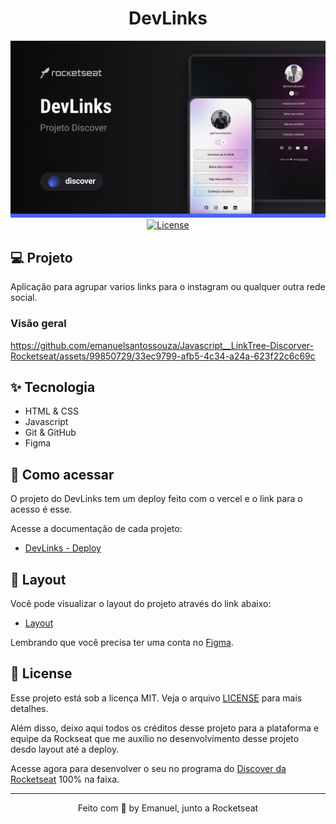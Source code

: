 <h1 align="center">DevLinks</h1>

<p align="center">
  <img src=".gitHub/profile.png" alt="NLW 10 - Copa" />
  <a href="LICENSE"><img  src="https://img.shields.io/static/v1?label=License&message=MIT&color=F7DD43&labelColor=202024" alt="License"></a>
</p>

## 💻 Projeto

Aplicação para agrupar varios links para o instagram ou qualquer outra rede social.

### Visão geral

https://github.com/emanuelsantossouza/Javascript__LinkTree-Discorver-Rocketseat/assets/99850729/33ec9799-afb5-4c34-a24a-623f22c6c69c





## ✨ Tecnologia

- HTML & CSS
- Javascript
- Git & GitHub
- Figma

## 🚀 Como acessar

O projeto do DevLinks tem um deploy feito com o vercel e o link para o acesso é esse.

Acesse a documentação de cada projeto:

- [DevLinks - Deploy](https://emanuel-linktree-instagram.vercel.app/)

## 🔖 Layout

Você pode visualizar o layout do projeto através do link abaixo:

- [Layout](https://www.figma.com/file/h7ZXBkeIsprX3ahL2DTz1X/DevLinks-%E2%80%A2-Projeto-Discover-(Community)?type=design&node-id=10-620&mode=design&t=JSd5cmf78aTLaOzL-0)

Lembrando que você precisa ter uma conta no [Figma](http://figma.com/).

## 📝 License

Esse projeto está sob a licença MIT. Veja o arquivo [LICENSE](LICENSE) para mais detalhes.

Além disso, deixo aqui todos os créditos desse projeto para a plataforma e equipe da Rockseat que me auxílio no desenvolvimento desse projeto desdo layout até a deploy.

Acesse agora para desenvolver o seu no programa do [Discover da Rocketseat](https://app.rocketseat.com.br/discover/course/devlinks/primeiros-passos-devlinks) 100% na faixa.

---

<p align="center">
  Feito com 💜 by Emanuel, junto a Rocketseat 
</p>
